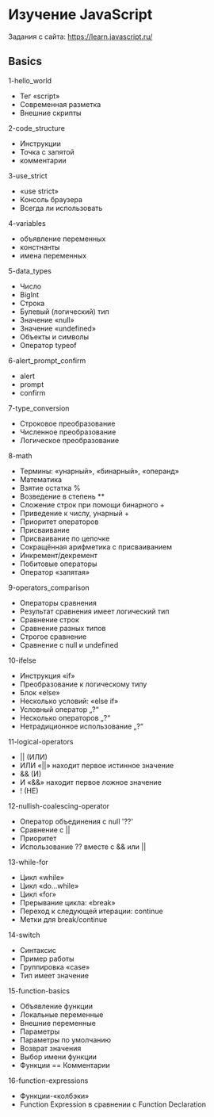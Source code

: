 # Изучение JavaScript
Задания с сайта: https://learn.javascript.ru/


Basics
----------------------------
1-hello_world
- Тег «script»
- Современная разметка
- Внешние скрипты

2-code_structure
- Инструкции
- Точка с запятой
- комментарии

3-use_strict
- «use strict»
- Консоль браузера
- Всегда ли использовать

4-variables
- объявление переменных
- констнанты
- имена переменных

5-data_types
- Число
- BigInt
- Строка
- Булевый (логический) тип
- Значение «null»
- Значение «undefined»
- Объекты и символы
- Оператор typeof

6-alert_prompt_confirm
- alert
- prompt
- confirm

7-type_conversion
- Строковое преобразование
- Численное преобразование
- Логическое преобразование

8-math
- Термины: «унарный», «бинарный», «операнд»
- Математика
- Взятие остатка %
- Возведение в степень **
- Сложение строк при помощи бинарного +
- Приведение к числу, унарный +
- Приоритет операторов
- Присваивание
- Присваивание по цепочке
- Сокращённая арифметика с присваиванием
- Инкремент/декремент
- Побитовые операторы
- Оператор «запятая»

9-operators_comparison
- Операторы сравнения
- Результат сравнения имеет логический тип
- Сравнение строк
- Сравнение разных типов
- Строгое сравнение
- Сравнение с null и undefined

10-ifelse
- Инструкция «if»
- Преобразование к логическому типу
- Блок «else»
- Несколько условий: «else if»
- Условный оператор „?“
- Несколько операторов „?“
- Нетрадиционное использование „?“

11-logical-operators
- || (ИЛИ)
- ИЛИ «||» находит первое истинное значение
- && (И)
- И «&&» находит первое ложное значение
- ! (НЕ)

12-nullish-coalescing-operator
- Оператор объединения с null '??'
- Сравнение с ||
- Приоритет
- Использование ?? вместе с && или ||

13-while-for
- Цикл «while»
- Цикл «do…while»
- Цикл «for»
- Прерывание цикла: «break»
- Переход к следующей итерации: continue
- Метки для break/continue

14-switch
- Синтаксис
- Пример работы
- Группировка «case»
- Тип имеет значение

15-function-basics
- Объявление функции
- Локальные переменные
- Внешние переменные
- Параметры
- Параметры по умолчанию
- Возврат значения
- Выбор имени функции
- Функции == Комментарии

16-function-expressions
- Функции-«колбэки»
- Function Expression в сравнении с Function Declaration
